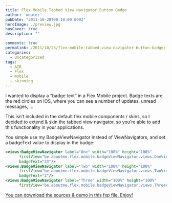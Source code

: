 ```yaml
---
title: Flex Mobile Tabbed View Navigator Button Badge
author: 'wouter'
pubDate: "2011-10-28T00:10:00.000Z"
heroImage: ./preview.jpg
hasCover: true
description: ""

comments: true
permalink: /2011/10/28/flex-mobile-tabbed-view-navigator-button-badge/
categories:
  - Uncategorized
tags:
  - AIR
  - Flex
  - mobile
  - skinning
---
```

I wanted to display a “badge text” in a Flex Mobile project. Badge texts are the red circles on iOS, where you can see a number of updates, unread messages, …

This isn’t included in the default flex mobile components / skins, so I decided to extend & skin the tabbed view navigator, so you’re able to add this functionality in your applications.

You simple use my BadgeViewNavigator instead of ViewNavigators, and set a badgeText value to display in the badge:

``` xml
<views:BadgeViewNavigator label="One" width="100%" height="100%"
      firstView="be.aboutme.flex.mobile.badgeViewNavigator.views.OneView"
      badgeText="23"/>
<views:BadgeViewNavigator label="Two" width="100%" height="100%"
      firstView="be.aboutme.flex.mobile.badgeViewNavigator.views.TwoView"
      badgeText="2"/>
<views:BadgeViewNavigator label="Three" width="100%" height="100%"
      firstView="be.aboutme.flex.mobile.badgeViewNavigator.views.ThreeView"/>
```

[You can download the sources & demo in this fxp file. Enjoy!][1]

 [1]: http://labs.aboutme.be/flex_mobile/badge_view_navigator/BadgeViewNavigatorDemo.fxp